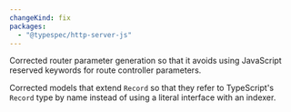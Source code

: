 ```yaml
---
changeKind: fix
packages:
  - "@typespec/http-server-js"
---
```


Corrected router parameter generation so that it avoids using JavaScript reserved keywords for route controller parameters.

Corrected models that extend `Record` so that they refer to TypeScript's `Record` type by name instead of using a literal interface with an indexer.
